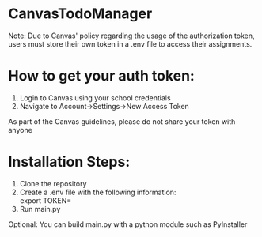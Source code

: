 # CanvasTodoManager

Note: Due to Canvas' policy regarding the usage of the authorization token, users must store their own token in a .env file to access their assignments.

# How to get your auth token:
1. Login to Canvas using your school credentials
2. Navigate to Account->Settings->New Access Token

As part of the Canvas guidelines, please do not share your token with anyone

# Installation Steps:
1. Clone the repository
2. Create a .env file with the following information:  
export TOKEN=<Your authorization token here>
3. Run main.py
  
Optional: You can build main.py with a python module such as PyInstaller
